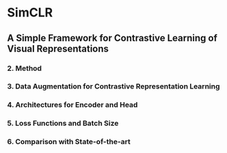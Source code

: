 # SimCLR
## A Simple Framework for Contrastive Learning of Visual Representations
### 2. Method
### 3. Data Augmentation for Contrastive Representation Learning
### 4. Architectures for Encoder and Head
### 5. Loss Functions and Batch Size
### 6. Comparison with State-of-the-art